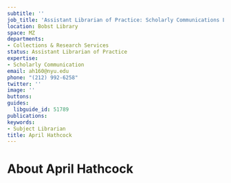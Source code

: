 ```yaml
---
subtitle: ''
job_title: 'Assistant Librarian of Practice: Scholarly Communications Librarian'
location: Bobst Library
space: MZ
departments:
- Collections & Research Services
status: Assistant Librarian of Practice
expertise:
- Scholarly Communication
email: ah160@nyu.edu
phone: "(212) 992-6258"
twitter: ''
image: ''
buttons: 
guides:
  libguide_id: 51789
publications: 
keywords:
- Subject Librarian
title: April Hathcock
---
```


# About April Hathcock